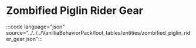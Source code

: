 # Zombified Piglin Rider Gear

:::code language="json" source="../../../VanilliaBehaviorPack/loot_tables/entities/zombified_piglin_rider_gear.json":::